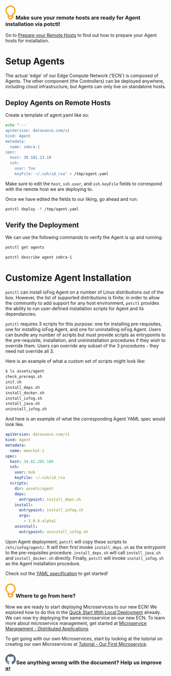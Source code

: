 <aside class="notifications tip">
  <h3><img src="/static/images/icos/ico-tip.svg" alt=""/>Make sure your remote hosts are ready for Agent installation via potctl!</h3>
  <p>Go to <a href="../platform-deployment/prepare-your-remote-hosts">Prepare your Remote Hosts</a> to find out how to prepare your Agent hosts for installation.</p>
</aside>

# Setup Agents

The actual 'edge' of our Edge Compute Network ('ECN') is composed of Agents. The other component (the Controllers) can be deployed anywhere, including cloud infrastructure, but Agents can only live on standalone hosts.

## Deploy Agents on Remote Hosts

Create a template of agent.yaml like so:

```bash
echo "---
apiVersion: datasance.com/v1
kind: Agent
metadata:
  name: zebra-1
spec:
  host: 38.101.23.10
  ssh:
    user: foo
    keyFile: ~/.ssh/id_rsa" > /tmp/agent.yaml
```

Make sure to edit the `host`, `ssh.user`, and `ssh.keyFile` fields to correspond with the remote host we are deploying to.

Once we have edited the fields to our liking, go ahead and run:

```bash
potctl deploy -f /tmp/agent.yaml
```

## Verify the Deployment

We can use the following commands to verify the Agent is up and running:

```bash
potctl get agents
```

```bash
potctl describe agent zebra-1
```

# Customize Agent Installation

`potctl` can install ioFog Agent on a number of Linux distributions out of the box. However, the list of supported distributions is finite; in order to allow the community to add support for any host environment, `potctl` provides the ability to run user-defined installation scripts for Agent and its dependancies.

`potctl` requires 3 scripts for this purpose: one for installing pre-requisites, one for installing ioFog Agent, and one for uninstalling ioFog Agent. Users can bundle any number of scripts but must provide scripts as entrypoints to the pre-requisite, installation, and unininstallation procedures if they wish to override them. Users can override any subset of the 3 procedures - they need not override all 3.

Here is an example of what a custom set of scripts might look like:

```bash
$ ls assets/agent
check_prereqs.sh
init.sh
install_deps.sh
install_docker.sh
install_iofog.sh
install_java.sh
uninstall_iofog.sh
```

And here is an example of what the corresponding Agent YAML spec would look like.

```yaml
apiVersion: datasance.com/v1
kind: Agent
metadata:
  name: meerkat-1
spec:
  host: 34.82.205.186
  ssh:
    user: bob
    keyFile: ~/.ssh/id_rsa
  scripts:
    dir: assets/agent
    deps:
      entrypoint: install_deps.sh
    install:
      entrypoint: install_iofog.sh
      args:
        - 3.0.0-alpha1
    uninstall:
      entrypoint: uninstall_iofog.sh
```

Upon Agent deployment, `potctl` will copy these scripts to `/etc/iofog/agent/`. It will then first invoke `install_deps.sh` as the entrypoint to the pre-requisites procedure. `install_deps.sh` will call `install_java.sh` and `install_docker.sh` directly. Finally, `potctl` will invoke `install_iofog.sh` as the Agent installation procedure.

Check out the [YAML specification](../reference-potctl/reference-agent/) to get started!

<aside class="notifications tip">
  <h3><img src="/static/images/icos/ico-tip.svg" alt=""/>Where to go from here?</h3>
  <p>Now we are ready to start deploying Microservices to our new ECN! We explored how to do this in the <a href="../getting-started/quick-start-local">Quick Start With Local Deployment</a> already. We can now try deploying the same microservice on our new ECN. To learn more about microservice management, get started at <a href="../applications/applications">Microservice Management - Distributed Applications</a>.</p>
  
  <p>To get going with our own Microservices, start by looking at the tutorial on creating our own Microservices at <a href="../tutorial/introduction">Tutorial - Our First Microservice</a>.</p>
</aside>

<aside class="notifications contribute">
  <h3><img src="/static/images/icos/ico-github.svg" alt=""/>See anything wrong with the document? Help us improve it!</h3>
  <a href="https://github.com/eclipse-iofog/iofog.org/edit/develop/content/docs/3.0/platform-deployment/setup-your-agents.md"
    target="_blank">
    
  </a>
</aside>

